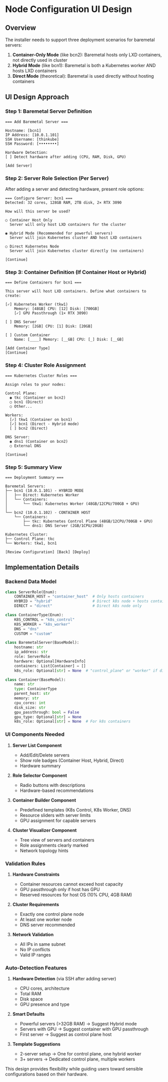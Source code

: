 # Node Configuration UI Design

## Overview

The installer needs to support three deployment scenarios for baremetal servers:

1. **Container-Only Mode** (like bcn2): Baremetal hosts only LXD containers, not directly used in cluster
2. **Hybrid Mode** (like bcn1): Baremetal is both a Kubernetes worker AND hosts LXD containers
3. **Direct Mode** (theoretical): Baremetal is used directly without hosting containers

## UI Design Approach

### Step 1: Baremetal Server Definition

```
=== Add Baremetal Server ===

Hostname: [bcn1]
IP Address: [10.0.1.101]
SSH Username: [thinkube]
SSH Password: [••••••••]

Hardware Detection: 
[ ] Detect hardware after adding (CPU, RAM, Disk, GPU)

[Add Server]
```

### Step 2: Server Role Selection (Per Server)

After adding a server and detecting hardware, present role options:

```
=== Configure Server: bcn1 ===
Detected: 32 cores, 128GB RAM, 2TB disk, 2× RTX 3090

How will this server be used?

○ Container Host Only
  Server will only host LXD containers for the cluster
  
◉ Hybrid Mode (Recommended for powerful servers)
  Server will join Kubernetes cluster AND host LXD containers
  
○ Direct Kubernetes Node
  Server will join Kubernetes cluster directly (no containers)

[Continue]
```

### Step 3: Container Definition (If Container Host or Hybrid)

```
=== Define Containers for bcn1 ===

This server will host LXD containers. Define what containers to create:

[✓] Kubernetes Worker (tkw1)
    Memory: [48GB] CPU: [12] Disk: [700GB]
    [✓] GPU Passthrough (1× RTX 3090)
    
[ ] DNS Server
    Memory: [2GB] CPU: [1] Disk: [20GB]
    
[ ] Custom Container
    Name: [____] Memory: [__GB] CPU: [_] Disk: [__GB]
    
[Add Container Type]
[Continue]
```

### Step 4: Cluster Role Assignment

```
=== Kubernetes Cluster Roles ===

Assign roles to your nodes:

Control Plane:
  ◉ tkc (Container on bcn2)
  ○ bcn1 (Direct)
  ○ Other...

Workers:
  [✓] tkw1 (Container on bcn1)
  [✓] bcn1 (Direct - Hybrid mode)
  [ ] bcn2 (Direct)
  
DNS Server:
  ◉ dns1 (Container on bcn2)
  ○ External DNS
  
[Continue]
```

### Step 5: Summary View

```
=== Deployment Summary ===

Baremetal Servers:
├── bcn1 (10.0.1.101) - HYBRID MODE
│   ├── Direct: Kubernetes Worker
│   └── Containers:
│       └── tkw1: Kubernetes Worker (48GB/12CPU/700GB + GPU)
│
└── bcn2 (10.0.1.102) - CONTAINER HOST
    └── Containers:
        ├── tkc: Kubernetes Control Plane (48GB/12CPU/700GB + GPU)
        └── dns1: DNS Server (2GB/1CPU/20GB)

Kubernetes Cluster:
├── Control Plane: tkc
└── Workers: tkw1, bcn1

[Review Configuration] [Back] [Deploy]
```

## Implementation Details

### Backend Data Model

```python
class ServerRole(Enum):
    CONTAINER_HOST = "container_host"  # Only hosts containers
    HYBRID = "hybrid"                  # Direct k8s node + hosts containers  
    DIRECT = "direct"                  # Direct k8s node only

class ContainerType(Enum):
    K8S_CONTROL = "k8s_control"
    K8S_WORKER = "k8s_worker"
    DNS = "dns"
    CUSTOM = "custom"

class BaremetalServer(BaseModel):
    hostname: str
    ip_address: str
    role: ServerRole
    hardware: Optional[HardwareInfo]
    containers: List[Container] = []
    k8s_role: Optional[str] = None  # "control_plane" or "worker" if direct/hybrid

class Container(BaseModel):
    name: str
    type: ContainerType
    parent_host: str
    memory: str
    cpu_cores: int
    disk_size: str
    gpu_passthrough: bool = False
    gpu_type: Optional[str] = None
    k8s_role: Optional[str] = None  # For k8s containers
```

### UI Components Needed

1. **Server List Component**
   - Add/Edit/Delete servers
   - Show role badges (Container Host, Hybrid, Direct)
   - Hardware summary

2. **Role Selector Component**
   - Radio buttons with descriptions
   - Hardware-based recommendations

3. **Container Builder Component**
   - Predefined templates (K8s Control, K8s Worker, DNS)
   - Resource sliders with server limits
   - GPU assignment for capable servers

4. **Cluster Visualizer Component**
   - Tree view of servers and containers
   - Role assignments clearly marked
   - Network topology hints

### Validation Rules

1. **Hardware Constraints**
   - Container resources cannot exceed host capacity
   - GPU passthrough only if host has GPU
   - Reserved resources for host OS (10% CPU, 4GB RAM)

2. **Cluster Requirements**
   - Exactly one control plane node
   - At least one worker node
   - DNS server recommended

3. **Network Validation**
   - All IPs in same subnet
   - No IP conflicts
   - Valid IP ranges

### Auto-Detection Features

1. **Hardware Detection** (via SSH after adding server)
   - CPU cores, architecture
   - Total RAM
   - Disk space
   - GPU presence and type

2. **Smart Defaults**
   - Powerful servers (>32GB RAM) → Suggest Hybrid mode
   - Servers with GPU → Suggest container with GPU passthrough
   - First server → Suggest as control plane host

3. **Template Suggestions**
   - 2-server setup → One for control plane, one hybrid worker
   - 3+ servers → Dedicated control plane, multiple workers

This design provides flexibility while guiding users toward sensible configurations based on their hardware.